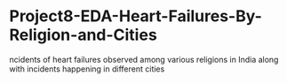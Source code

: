 # Project8-EDA-Heart-Failures-By-Religion-and-Cities
ncidents of heart failures observed among various religions in India along with incidents happening in different cities
